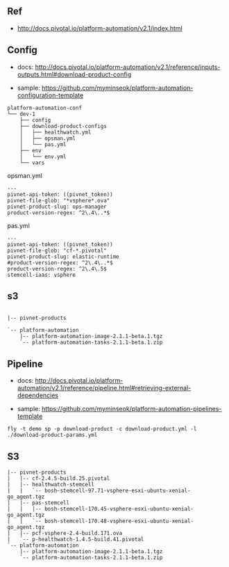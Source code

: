 ## Ref
- http://docs.pivotal.io/platform-automation/v2.1/index.html



## Config

- docs: http://docs.pivotal.io/platform-automation/v2.1/reference/inputs-outputs.html#download-product-config

- sample: https://github.com/myminseok/platform-automation-configuration-template


```
platform-automation-conf
└── dev-1
    ├── config
    ├── download-product-configs
    │   ├── healthwatch.yml
    │   ├── opsman.yml
    │   └── pas.yml
    ├── env
    │   └── env.yml
    └── vars

```
opsman.yml
```
---
pivnet-api-token: ((pivnet_token))
pivnet-file-glob: "*vsphere*.ova"
pivnet-product-slug: ops-manager
product-version-regex: ^2\.4\..*$

```

pas.yml
```
---
pivnet-api-token: ((pivnet_token))
pivnet-file-glob: "cf-*.pivotal"
pivnet-product-slug: elastic-runtime
#product-version-regex: ^2\.4\..*$
product-version-regex: ^2\.4\.5$
stemcell-iaas: vsphere

```


##  s3

```

|-- pivnet-products

`-- platform-automation
    |-- platform-automation-image-2.1.1-beta.1.tgz
    `-- platform-automation-tasks-2.1.1-beta.1.zip
```


## Pipeline
- docs: http://docs.pivotal.io/platform-automation/v2.1/reference/pipeline.html#retrieving-external-dependencies

- sample: https://github.com/myminseok/platform-automation-pipelines-template


```
fly -t demo sp -p download-product -c download-product.yml -l ./download-product-params.yml
```


##  S3 

```
|-- pivnet-products
|   |-- cf-2.4.5-build.25.pivotal
|   |-- healthwatch-stemcell
|   |   `-- bosh-stemcell-97.71-vsphere-esxi-ubuntu-xenial-go_agent.tgz
|   |-- pas-stemcell
|   |   |-- bosh-stemcell-170.45-vsphere-esxi-ubuntu-xenial-go_agent.tgz
|   |   `-- bosh-stemcell-170.48-vsphere-esxi-ubuntu-xenial-go_agent.tgz
|   |-- pcf-vsphere-2.4-build.171.ova
|   `-- p-healthwatch-1.4.5-build.41.pivotal
`-- platform-automation
    |-- platform-automation-image-2.1.1-beta.1.tgz
    `-- platform-automation-tasks-2.1.1-beta.1.zip
```



